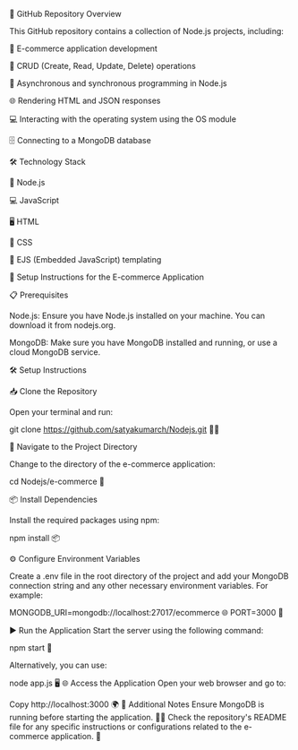 
📁 GitHub Repository Overview

This GitHub repository contains a collection of Node.js projects, including:

🛒 E-commerce application development

📝 CRUD (Create, Read, Update, Delete) operations

🔄 Asynchronous and synchronous programming in Node.js

🌐 Rendering HTML and JSON responses

💻 Interacting with the operating system using the OS module

🗄️ Connecting to a MongoDB database

🛠️ Technology Stack

🚀 Node.js

💻 JavaScript

🖥️ HTML

🎨 CSS

📜 EJS (Embedded JavaScript) templating



🚀 Setup Instructions for the E-commerce Application

📋 Prerequisites

Node.js: Ensure you have Node.js installed on your machine. You can download it from nodejs.org.

MongoDB: Make sure you have MongoDB installed and running, or use a cloud MongoDB service.

🛠️ Setup Instructions

📥 Clone the Repository

Open your terminal and run:


git clone https://github.com/satyakumarch/Nodejs.git 🐱‍💻

📂 Navigate to the Project Directory

Change to the directory of the e-commerce application:


cd Nodejs/e-commerce 📁

📦 Install Dependencies

Install the required packages using npm:


npm install 📦

⚙️ Configure Environment Variables

Create a .env file in the root directory of the project and add your MongoDB connection string and any other necessary environment variables. For example:


MONGODB_URI=mongodb://localhost:27017/ecommerce 🌐
PORT=3000 🔌

▶️ Run the Application
Start the server using the following command:

npm start 🚀

Alternatively, you can use:


node app.js 🖥️
🌐 Access the Application
Open your web browser and go to:

Copy
http://localhost:3000 🌍
📌 Additional Notes
Ensure MongoDB is running before starting the application. 🏃‍♂️
Check the repository's README file for any specific instructions or configurations related to the e-commerce application. 📖
